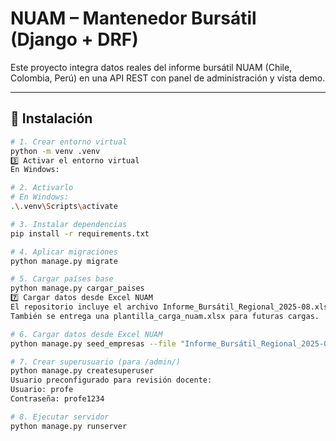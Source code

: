 # NUAM – Mantenedor Bursátil (Django + DRF)

Este proyecto integra datos reales del informe bursátil NUAM (Chile, Colombia, Perú) en una API REST con panel de administración y vista demo.

---

## 🚀 Instalación

```bash
# 1. Crear entorno virtual
python -m venv .venv
3️⃣ Activar el entorno virtual
En Windows:

# 2. Activarlo
# En Windows:
.\.venv\Scripts\activate

# 3. Instalar dependencias
pip install -r requirements.txt

# 4. Aplicar migraciones
python manage.py migrate

# 5. Cargar países base
python manage.py cargar_paises
7️⃣ Cargar datos desde Excel NUAM
El repositorio incluye el archivo Informe_Bursátil_Regional_2025-08.xlsx
También se entrega una plantilla_carga_nuam.xlsx para futuras cargas.

# 6. Cargar datos desde Excel NUAM
python manage.py seed_empresas --file "Informe_Bursátil_Regional_2025-08.xlsx"

# 7. Crear superusuario (para /admin/)
python manage.py createsuperuser
Usuario preconfigurado para revisión docente:
Usuario: profe
Contraseña: profe1234

# 8. Ejecutar servidor
python manage.py runserver
